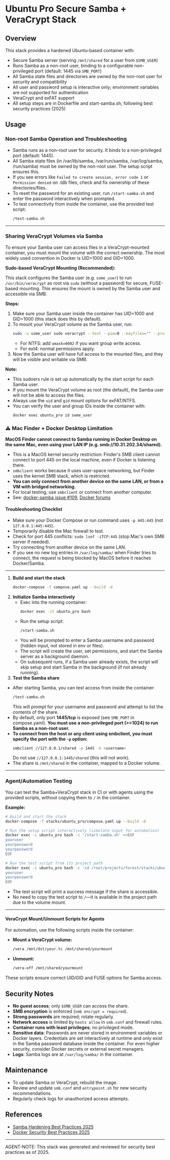 # Ubuntu Pro Secure Samba + VeraCrypt Stack

## Overview

This stack provides a hardened Ubuntu-based container with:

-   Secure Samba server (serving `/mnt/shared` for a user from `$SMB_USER`)
-   Runs Samba as a non-root user, binding to a configurable non-privileged port (default: 1445 via `SMB_PORT`)
-   All Samba state files and directories are owned by the non-root user for security and compatibility
-   All user and password setup is interactive only; environment variables are not supported for authentication
-   VeraCrypt and exFAT support
-   All setup steps are in Dockerfile and start-samba.sh, following best security practices (2025)

## Usage

### Non-root Samba Operation and Troubleshooting

-   Samba runs as a non-root user for security. It binds to a non-privileged port (default: 1445).
-   All Samba state files (in /var/lib/samba, /var/run/samba, /var/log/samba, /run/samba) must be owned by the non-root user. The setup script ensures this.
-   If you see errors like `Failed to create session, error code 1` or `Permission denied` on .tdb files, check and fix ownership of these directories/files.
-   To reset the password for an existing user, run `/start-samba.sh` and enter the password interactively when prompted.
-   To test connectivity from inside the container, use the provided test script:
    ```sh
    /test-samba.sh
    ```

---

### Sharing VeraCrypt Volumes via Samba

To ensure your Samba user can access files in a VeraCrypt-mounted container, you must mount the volume with the correct ownership. The most widely used convention in Docker is UID=1000 and GID=1000.

**Sudo-based VeraCrypt Mounting (Recommended):**

This stack configures the Samba user (e.g. `some_user`) to run `/usr/bin/veracrypt` as root via `sudo` (without a password) for secure, FUSE-based mounting. This ensures the mount is owned by the Samba user and accessible via SMB.

**Steps:**

1. Make sure your Samba user inside the container has UID=1000 and GID=1000 (this stack does this by default).
2. To mount your VeraCrypt volume as the Samba user, run:
    ```sh
    sudo -u some_user sudo veracrypt --text --pim=0 --keyfiles="" --protect-hidden=no -m=nokernelcrypto --fs-options=uid=1000,gid=1000,umask=0022 /mnt/dst/test.tc /mnt/shared/test
    ```
    - For NTFS: add `umask=0002` if you want group write access.
    - For ext4: normal permissions apply.
3. Now the Samba user will have full access to the mounted files, and they will be visible and writable via SMB.

**Note:**

-   This sudoers rule is set up automatically by the start script for each Samba user.
-   If you mount the VeraCrypt volume as root (the default), the Samba user will not be able to access the files.
-   Always use the `uid` and `gid` mount options for exFAT/NTFS.
-   You can verify the user and group IDs inside the container with:
    ```sh
    docker exec ubuntu_pro id some_user
    ```

### ⚠️ Mac Finder + Docker Desktop Limitation

**MacOS Finder cannot connect to Samba running in Docker Desktop on the same Mac, even using your LAN IP (e.g. smb://10.31.202.34/shared).**

-   This is a MacOS kernel security restriction: Finder's SMB client cannot connect to port 445 on the local machine, even if Docker is listening there.
-   `smbclient` works because it uses user-space networking, but Finder uses the kernel SMB stack, which is restricted.
-   **You can only connect from another device on the same LAN, or from a VM with bridged networking.**
-   For local testing, use `smbclient` or connect from another computer.
-   See: [docker-samba issue #109](https://github.com/crazy-max/docker-samba/issues/109), [Docker forums](https://forums.docker.com/t/how-to-reach-docker-container-localhost-from-mac/58415)

#### Troubleshooting Checklist

-   Make sure your Docker Compose or run command uses `-p 445:445` (not `127.0.0.1:445:445`).
-   Temporarily disable the Mac firewall to test.
-   Check for port 445 conflicts: `sudo lsof -iTCP:445` (stop Mac's own SMB server if needed).
-   Try connecting from another device on the same LAN.
-   If you see no new log entries in `/var/log/samba/` when Finder tries to connect, the request is being blocked by MacOS before it reaches Docker/Samba.

---

1. **Build and start the stack**
    ```sh
    docker-compose -f compose.yaml up --build -d
    ```
2. **Initialize Samba interactively**
    - Exec into the running container:
        ```sh
        docker exec -it ubuntu_pro bash
        ```
    - Run the setup script:
        ```sh
        /start-samba.sh
        ```
    - You will be prompted to enter a Samba username and password (hidden input, not stored in env or files).
    - The script will create the user, set permissions, and start the Samba server as a background daemon.
    - On subsequent runs, if a Samba user already exists, the script will skip setup and start Samba in the background (if not already running).
3. **Test the Samba share**

-   After starting Samba, you can test access from inside the container:
    ```sh
    /test-samba.sh
    ```
    This will prompt for your username and password and attempt to list the contents of the share.
-   By default, only port **1445/tcp** is exposed (see `SMB_PORT` in compose.yaml). **You must use a non-privileged port (>=1024) to run Samba as a non-root user.**
-   **To connect from the host or any client using smbclient, you must specify the port with the `-p` option:**
    ```sh
    smbclient //127.0.0.1/shared -p 1445 -U <username>
    ```
    Do not use `//127.0.0.1:1445/shared` (this will not work).
-   The share is `/mnt/shared` in the container, mapped to a Docker volume.

---

### Agent/Automation Testing

You can test the Samba+VeraCrypt stack in CI or with agents using the provided scripts, without copying them to `/` in the container.

**Example:**

```sh
# Build and start the stack
docker-compose -f stacks/ubuntu_pro/compose.yaml up --build -d

# Run the setup script interactively (simulate input for automation)
docker exec -i ubuntu_pro bash -c '/start-samba.sh' <<EOF
youruser
yourpassword
yourpassword
EOF

# Run the test script from its project path
docker exec -i ubuntu_pro bash -c 'cd /root/projects/forest/stacks/ubuntu_pro && ./test-samba.sh' <<EOF
youruser
yourpassword
EOF
```

-   The test script will print a success message if the share is accessible.
-   No need to copy the test script to `/`—it is available in the project path due to the volume mount.

---

#### VeraCrypt Mount/Unmount Scripts for Agents

For automation, use the following scripts inside the container:

-   **Mount a VeraCrypt volume:**
    ```sh
    /vera /mnt/dst/your.tc /mnt/shared/yourmount
    ```
-   **Unmount:**
    ```sh
    /vera-off /mnt/shared/yourmount
    ```

These scripts ensure correct UID/GID and FUSE options for Samba access.

## Security Notes

-   **No guest access**; only `$SMB_USER` can access the share.
-   **SMB encryption** is enforced (`smb encrypt = required`).
-   **Strong passwords** are required; rotate regularly.
-   **Network access** is limited by `hosts allow` in `smb.conf` and firewall rules.
-   **Container runs with least privileges**; no privileged mode.
-   **Sensitive data**: Passwords are never stored in environment variables or Docker layers. Credentials are set interactively at runtime and only exist in the Samba password database inside the container. For even higher security, consider Docker secrets or external secret managers.
-   **Logs**: Samba logs are at `/var/log/samba/` in the container.

## Maintenance

-   To update Samba or VeraCrypt, rebuild the image.
-   Review and update `smb.conf` and `entrypoint.sh` for new security recommendations.
-   Regularly check logs for unauthorized access attempts.

## References

-   [Samba Hardening Best Practices 2025](https://wafatech.sa/blog/linux/linux-security/hardening-samba-best-practices-for-secure-configurations-on-linux-servers/)
-   [Docker Security Best Practices 2025](https://betterstack.com/community/guides/scaling-docker/docker-security-best-practices/)

---

AGENT-NOTE: This stack was generated and reviewed for security best practices as of 2025.

